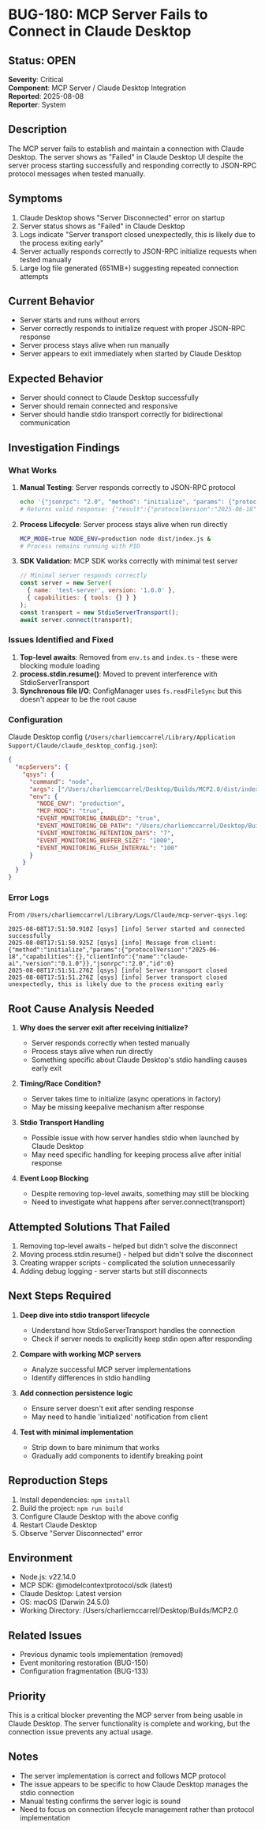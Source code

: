 # BUG-180: MCP Server Fails to Connect in Claude Desktop

## Status: OPEN
**Severity**: Critical  
**Component**: MCP Server / Claude Desktop Integration  
**Reported**: 2025-08-08  
**Reporter**: System  

## Description
The MCP server fails to establish and maintain a connection with Claude Desktop. The server shows as "Failed" in Claude Desktop UI despite the server process starting successfully and responding correctly to JSON-RPC protocol messages when tested manually.

## Symptoms
1. Claude Desktop shows "Server Disconnected" error on startup
2. Server status shows as "Failed" in Claude Desktop
3. Logs indicate "Server transport closed unexpectedly, this is likely due to the process exiting early"
4. Server actually responds correctly to JSON-RPC initialize requests when tested manually
5. Large log file generated (651MB+) suggesting repeated connection attempts

## Current Behavior
- Server starts and runs without errors
- Server correctly responds to initialize request with proper JSON-RPC response
- Server process stays alive when run manually
- Server appears to exit immediately when started by Claude Desktop

## Expected Behavior
- Server should connect to Claude Desktop successfully
- Server should remain connected and responsive
- Server should handle stdio transport correctly for bidirectional communication

## Investigation Findings

### What Works
1. **Manual Testing**: Server responds correctly to JSON-RPC protocol
   ```bash
   echo '{"jsonrpc": "2.0", "method": "initialize", "params": {"protocolVersion": "0.1.0", "capabilities": {}, "clientInfo": {"name": "test", "version": "1.0.0"}}, "id": 1}' | MCP_MODE=true NODE_ENV=production node dist/index.js
   # Returns valid response: {"result":{"protocolVersion":"2025-06-18","capabilities":{"tools":{},"resources":{},"prompts":{},"logging":{}},"serverInfo":{"name":"qsys-mcp-server","version":"1.0.0"}},"jsonrpc":"2.0","id":1}
   ```

2. **Process Lifecycle**: Server process stays alive when run directly
   ```bash
   MCP_MODE=true NODE_ENV=production node dist/index.js &
   # Process remains running with PID
   ```

3. **SDK Validation**: MCP SDK works correctly with minimal test server
   ```javascript
   // Minimal server responds correctly
   const server = new Server(
     { name: 'test-server', version: '1.0.0' },
     { capabilities: { tools: {} } }
   );
   const transport = new StdioServerTransport();
   await server.connect(transport);
   ```

### Issues Identified and Fixed
1. **Top-level awaits**: Removed from `env.ts` and `index.ts` - these were blocking module loading
2. **process.stdin.resume()**: Moved to prevent interference with StdioServerTransport
3. **Synchronous file I/O**: ConfigManager uses `fs.readFileSync` but this doesn't appear to be the root cause

### Configuration
Claude Desktop config (`/Users/charliemccarrel/Library/Application Support/Claude/claude_desktop_config.json`):
```json
{
  "mcpServers": {
    "qsys": {
      "command": "node",
      "args": ["/Users/charliemccarrel/Desktop/Builds/MCP2.0/dist/index.js"],
      "env": {
        "NODE_ENV": "production",
        "MCP_MODE": "true",
        "EVENT_MONITORING_ENABLED": "true",
        "EVENT_MONITORING_DB_PATH": "/Users/charliemccarrel/Desktop/Builds/MCP2.0/data/events",
        "EVENT_MONITORING_RETENTION_DAYS": "7",
        "EVENT_MONITORING_BUFFER_SIZE": "1000",
        "EVENT_MONITORING_FLUSH_INTERVAL": "100"
      }
    }
  }
}
```

### Error Logs
From `/Users/charliemccarrel/Library/Logs/Claude/mcp-server-qsys.log`:
```
2025-08-08T17:51:50.910Z [qsys] [info] Server started and connected successfully
2025-08-08T17:51:50.925Z [qsys] [info] Message from client: {"method":"initialize","params":{"protocolVersion":"2025-06-18","capabilities":{},"clientInfo":{"name":"claude-ai","version":"0.1.0"}},"jsonrpc":"2.0","id":0}
2025-08-08T17:51:51.276Z [qsys] [info] Server transport closed
2025-08-08T17:51:51.276Z [qsys] [info] Server transport closed unexpectedly, this is likely due to the process exiting early
```

## Root Cause Analysis Needed
1. **Why does the server exit after receiving initialize?**
   - Server responds correctly when tested manually
   - Process stays alive when run directly
   - Something specific about Claude Desktop's stdio handling causes early exit

2. **Timing/Race Condition?**
   - Server takes time to initialize (async operations in factory)
   - May be missing keepalive mechanism after response

3. **Stdio Transport Handling**
   - Possible issue with how server handles stdio when launched by Claude Desktop
   - May need specific handling for keeping process alive after initial response

4. **Event Loop Blocking**
   - Despite removing top-level awaits, something may still be blocking
   - Need to investigate what happens after server.connect(transport)

## Attempted Solutions That Failed
1. Removing top-level awaits - helped but didn't solve the disconnect
2. Moving process.stdin.resume() - helped but didn't solve the disconnect
3. Creating wrapper scripts - complicated the solution unnecessarily
4. Adding debug logging - server starts but still disconnects

## Next Steps Required
1. **Deep dive into stdio transport lifecycle**
   - Understand how StdioServerTransport handles the connection
   - Check if server needs to explicitly keep stdin open after responding

2. **Compare with working MCP servers**
   - Analyze successful MCP server implementations
   - Identify differences in stdio handling

3. **Add connection persistence logic**
   - Ensure server doesn't exit after sending response
   - May need to handle 'initialized' notification from client

4. **Test with minimal implementation**
   - Strip down to bare minimum that works
   - Gradually add components to identify breaking point

## Reproduction Steps
1. Install dependencies: `npm install`
2. Build the project: `npm run build`
3. Configure Claude Desktop with the above config
4. Restart Claude Desktop
5. Observe "Server Disconnected" error

## Environment
- Node.js: v22.14.0
- MCP SDK: @modelcontextprotocol/sdk (latest)
- Claude Desktop: Latest version
- OS: macOS (Darwin 24.5.0)
- Working Directory: /Users/charliemccarrel/Desktop/Builds/MCP2.0

## Related Issues
- Previous dynamic tools implementation (removed)
- Event monitoring restoration (BUG-150)
- Configuration fragmentation (BUG-133)

## Priority
This is a critical blocker preventing the MCP server from being usable in Claude Desktop. The server functionality is complete and working, but the connection issue prevents any actual usage.

## Notes
- The server implementation is correct and follows MCP protocol
- The issue appears to be specific to how Claude Desktop manages the stdio connection
- Manual testing confirms the server logic is sound
- Need to focus on connection lifecycle management rather than protocol implementation